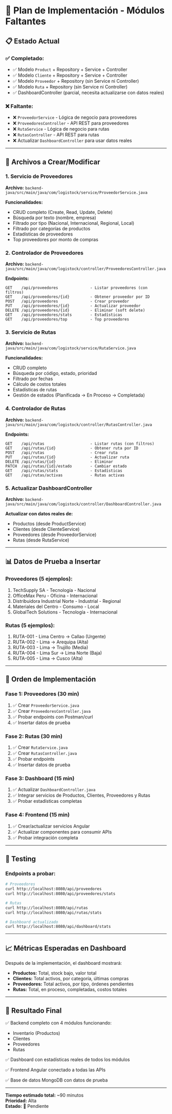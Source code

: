 # 🚀 Plan de Implementación - Módulos Faltantes

## 📋 Estado Actual

### ✅ Completado:
- ✅ Modelo `Product` + Repository + Service + Controller
- ✅ Modelo `Cliente` + Repository + Service + Controller
- ✅ Modelo `Proveedor` + Repository (sin Service ni Controller)
- ✅ Modelo `Ruta` + Repository (sin Service ni Controller)
- ✅ DashboardController (parcial, necesita actualizarse con datos reales)

### ❌ Faltante:
- ❌ `ProveedorService` - Lógica de negocio para proveedores
- ❌ `ProveedoresController` - API REST para proveedores
- ❌ `RutaService` - Lógica de negocio para rutas
- ❌ `RutasController` - API REST para rutas
- ❌ Actualizar `DashboardController` para usar datos reales

---

## 📝 Archivos a Crear/Modificar

### 1. Servicio de Proveedores
**Archivo:** `backend-java/src/main/java/com/logistock/service/ProveedorService.java`

**Funcionalidades:**
- CRUD completo (Create, Read, Update, Delete)
- Búsqueda por texto (nombre, empresa)
- Filtrado por tipo (Nacional, Internacional, Regional, Local)
- Filtrado por categorías de productos
- Estadísticas de proveedores
- Top proveedores por monto de compras

### 2. Controlador de Proveedores
**Archivo:** `backend-java/src/main/java/com/logistock/controller/ProveedoresController.java`

**Endpoints:**
```
GET    /api/proveedores              - Listar proveedores (con filtros)
GET    /api/proveedores/{id}         - Obtener proveedor por ID
POST   /api/proveedores              - Crear proveedor
PUT    /api/proveedores/{id}         - Actualizar proveedor
DELETE /api/proveedores/{id}         - Eliminar (soft delete)
GET    /api/proveedores/stats        - Estadísticas
GET    /api/proveedores/top          - Top proveedores
```

### 3. Servicio de Rutas
**Archivo:** `backend-java/src/main/java/com/logistock/service/RutaService.java`

**Funcionalidades:**
- CRUD completo
- Búsqueda por código, estado, prioridad
- Filtrado por fechas
- Cálculo de costos totales
- Estadísticas de rutas
- Gestión de estados (Planificada → En Proceso → Completada)

### 4. Controlador de Rutas
**Archivo:** `backend-java/src/main/java/com/logistock/controller/RutasController.java`

**Endpoints:**
```
GET    /api/rutas                    - Listar rutas (con filtros)
GET    /api/rutas/{id}               - Obtener ruta por ID
POST   /api/rutas                    - Crear ruta
PUT    /api/rutas/{id}               - Actualizar ruta
DELETE /api/rutas/{id}               - Eliminar
PATCH  /api/rutas/{id}/estado        - Cambiar estado
GET    /api/rutas/stats              - Estadísticas
GET    /api/rutas/activas            - Rutas activas
```

### 5. Actualizar DashboardController
**Archivo:** `backend-java/src/main/java/com/logistock/controller/DashboardController.java`

**Actualizar con datos reales de:**
- Productos (desde ProductService)
- Clientes (desde ClienteService)
- Proveedores (desde ProveedorService)
- Rutas (desde RutaService)

---

## 📊 Datos de Prueba a Insertar

### Proveedores (5 ejemplos):
1. TechSupply SA - Tecnología - Nacional
2. OfficeMax Peru - Oficina - Internacional
3. Distribuidora Industrial Norte - Industrial - Regional
4. Materiales del Centro - Consumo - Local
5. GlobalTech Solutions - Tecnología - Internacional

### Rutas (5 ejemplos):
1. RUTA-001 - Lima Centro → Callao (Urgente)
2. RUTA-002 - Lima → Arequipa (Alta)
3. RUTA-003 - Lima → Trujillo (Media)
4. RUTA-004 - Lima Sur → Lima Norte (Baja)
5. RUTA-005 - Lima → Cusco (Alta)

---

## 🔄 Orden de Implementación

### Fase 1: Proveedores (30 min)
1. ✅ Crear `ProveedorService.java`
2. ✅ Crear `ProveedoresController.java`
3. ✅ Probar endpoints con Postman/curl
4. ✅ Insertar datos de prueba

### Fase 2: Rutas (30 min)
1. ✅ Crear `RutaService.java`
2. ✅ Crear `RutasController.java`
3. ✅ Probar endpoints
4. ✅ Insertar datos de prueba

### Fase 3: Dashboard (15 min)
1. ✅ Actualizar `DashboardController.java`
2. ✅ Integrar servicios de Productos, Clientes, Proveedores y Rutas
3. ✅ Probar estadísticas completas

### Fase 4: Frontend (15 min)
1. ✅ Crear/actualizar servicios Angular
2. ✅ Actualizar componentes para consumir APIs
3. ✅ Probar integración completa

---

## 🧪 Testing

### Endpoints a probar:
```bash
# Proveedores
curl http://localhost:8080/api/proveedores
curl http://localhost:8080/api/proveedores/stats

# Rutas
curl http://localhost:8080/api/rutas
curl http://localhost:8080/api/rutas/stats

# Dashboard actualizado
curl http://localhost:8080/api/dashboard/stats
```

---

## 📈 Métricas Esperadas en Dashboard

Después de la implementación, el dashboard mostrará:

- **Productos:** Total, stock bajo, valor total
- **Clientes:** Total activos, por categoría, últimas compras
- **Proveedores:** Total activos, por tipo, órdenes pendientes
- **Rutas:** Total, en proceso, completadas, costos totales

---

## 🎯 Resultado Final

✅ Backend completo con 4 módulos funcionando:
   - Inventario (Productos)
   - Clientes
   - Proveedores
   - Rutas

✅ Dashboard con estadísticas reales de todos los módulos

✅ Frontend Angular conectado a todas las APIs

✅ Base de datos MongoDB con datos de prueba

---

**Tiempo estimado total:** ~90 minutos  
**Prioridad:** Alta  
**Estado:** 🔴 Pendiente

